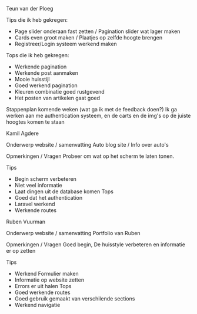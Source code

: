 Teun van der Ploeg

Tips die ik heb gekregen:
- Page slider onderaan fast zetten / Pagination slider wat lager maken
- Cards even groot maken / Plaatjes op zelfde hoogte brengen
- Registreer/Login systeem werkend maken
  
Tops die ik heb gekregen:
- Werkende pagination
- Werkende post aanmaken
- Mooie huisstijl
- Goed werkend pagination
- Kleuren combinatie goed rustgevend
- Het posten van artikelen gaat goed

Stappenplan komende weken (wat ga ik met de feedback doen?)
Ik ga werken aan me authentication systeem, en de carts en de img's op de juiste hoogtes komen te staan  


Kamil Agdere

Onderwerp website / samenvatting
Auto blog site / Info over auto's

Opmerkingen / Vragen
Probeer om wat op het scherm te laten tonen.

Tips
- Begin scherm verbeteren
- Niet veel informatie
- Laat dingen uit de database komen
Tops
- Goed dat het authentication
- Laravel werkend
- Werkende routes


Ruben Vuurman

Onderwerp website / samenvatting
Portfolio van Ruben

Opmerkingen / Vragen
Goed begin, De huisstyle verbeteren en informatie er op zetten 

Tips
- Werkend Formulier maken
- Informatie op website zetten
- Errors er uit halen
Tops
- Goed werkende routes
- Goed gebruik gemaakt van verschilende sections 
- Werkend navigatie
